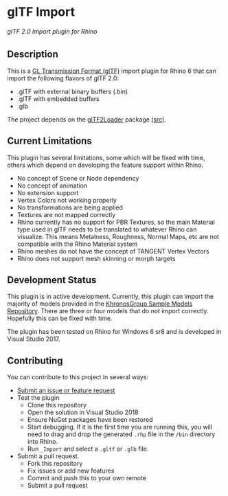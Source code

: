 # glTF Import
###### glTF 2.0 Import plugin for Rhino

## Description

This is a [GL Transmission Format (glTF)](https://github.com/KhronosGroup/glTF) import plugin for Rhino 6 that can import the following flavors of glTF 2.0:
- .glTF with external binary buffers (.bin)
- .glTF with embedded buffers
- .glb

The project depends on the [glTF2Loader](https://www.nuget.org/packages/glTF2Loader/1.1.1-alpha) package [(src)](https://github.com/KhronosGroup/glTF-CSharp-Loader/).

## Current Limitations

This plugin has several limitations, some which will be fixed with time, others which depend on developing the feature support within Rhino.
- No concept of Scene or Node dependency
- No concept of animation
- No extension support
- Vertex Colors not working properly
- No transformations are being applied
- Textures are not mapped correctly
- Rhino currently has no support for PBR Textures, so the main Material type used in glTF needs to be translated to whatever Rhino can visualize. This means Metalness, Roughness, Normal Maps, etc are not compatible with the Rhino Material system
- Rhino meshes do not have the concept of TANGENT Vertex Vectors
- Rhino does not support mesh skinning or morph targets

## Development Status

This plugin is in active development.
Currently, this plugin can import the majority of models provided in the [KhronosGroup Sample Models Repository](https://github.com/KhronosGroup/glTF-Sample-Models). There are three or four models that do not import correctly. Hopefully this can be fixed with time.

The plugin has been tested on Rhino for Windows 6 sr8 and is developed in Visual Studio 2017.

## Contributing

You can contribute to this project in several ways:
- [Submit an issue or feature request](https://github.com/mcneel/glTF/issues)
- Test the plugin
  - Clone this repository
  - Open the solution in Visual Studio 2018
  - Ensure NuGet packages have been restored
  - Start debugging. If it is the first time you are running this, you will need to drag and drop the generated `.rhp` file in the `/bin` directory into Rhino.
  - Run `_Import` and select a `.gltf` or `.glb` file.
- Submit a pull request.
  - Fork this repository
  - Fix issues or add new features
  - Commit and push this to your own remote
  - Submit a pull request

